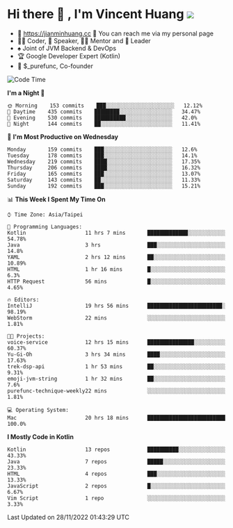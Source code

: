 # Hi there 👋 , I'm Vincent Huang ![](https://komarev.com/ghpvc/?username=Jian-Min-Huang)
- 💎 https://jianminhuang.cc 🙋 You can reach me via my personal page
- 👨‍💻 Coder, 🎤 Speaker, 👨‍🏫 Mentor and 🚀 Leader
- ♠️ Joint of JVM Backend & DevOps
- 🏆 Google Developer Expert (Kotlin)
- 💼 $_purefunc, Co-founder

<!--START_SECTION:waka-->
![Code Time](http://img.shields.io/badge/Code%20Time-1%2C261%20hrs%2045%20mins-blue)

**I'm a Night 🦉** 

```text
🌞 Morning    153 commits    ███░░░░░░░░░░░░░░░░░░░░░░   12.12% 
🌆 Daytime    435 commits    ████████░░░░░░░░░░░░░░░░░   34.47% 
🌃 Evening    530 commits    ██████████░░░░░░░░░░░░░░░   42.0% 
🌙 Night      144 commits    ██░░░░░░░░░░░░░░░░░░░░░░░   11.41%

```
📅 **I'm Most Productive on Wednesday** 

```text
Monday       159 commits    ███░░░░░░░░░░░░░░░░░░░░░░   12.6% 
Tuesday      178 commits    ███░░░░░░░░░░░░░░░░░░░░░░   14.1% 
Wednesday    219 commits    ████░░░░░░░░░░░░░░░░░░░░░   17.35% 
Thursday     206 commits    ████░░░░░░░░░░░░░░░░░░░░░   16.32% 
Friday       165 commits    ███░░░░░░░░░░░░░░░░░░░░░░   13.07% 
Saturday     143 commits    ██░░░░░░░░░░░░░░░░░░░░░░░   11.33% 
Sunday       192 commits    ███░░░░░░░░░░░░░░░░░░░░░░   15.21%

```


📊 **This Week I Spent My Time On** 

```text
⌚︎ Time Zone: Asia/Taipei

💬 Programming Languages: 
Kotlin                   11 hrs 7 mins       █████████████░░░░░░░░░░░░   54.78% 
Java                     3 hrs               ███░░░░░░░░░░░░░░░░░░░░░░   14.8% 
YAML                     2 hrs 12 mins       ██░░░░░░░░░░░░░░░░░░░░░░░   10.89% 
HTML                     1 hr 16 mins        █░░░░░░░░░░░░░░░░░░░░░░░░   6.3% 
HTTP Request             56 mins             █░░░░░░░░░░░░░░░░░░░░░░░░   4.65%

🔥 Editors: 
IntelliJ                 19 hrs 56 mins      ████████████████████████░   98.19% 
WebStorm                 22 mins             ░░░░░░░░░░░░░░░░░░░░░░░░░   1.81%

🐱‍💻 Projects: 
voice-service            12 hrs 15 mins      ███████████████░░░░░░░░░░   60.37% 
Yu-Gi-Oh                 3 hrs 34 mins       ████░░░░░░░░░░░░░░░░░░░░░   17.63% 
trek-dsp-api             1 hr 53 mins        ██░░░░░░░░░░░░░░░░░░░░░░░   9.31% 
emoji-jvm-string         1 hr 32 mins        ██░░░░░░░░░░░░░░░░░░░░░░░   7.6% 
purefunc-technique-weekly22 mins             ░░░░░░░░░░░░░░░░░░░░░░░░░   1.81%

💻 Operating System: 
Mac                      20 hrs 18 mins      █████████████████████████   100.0%

```

**I Mostly Code in Kotlin** 

```text
Kotlin                   13 repos            ██████████░░░░░░░░░░░░░░░   43.33% 
Java                     7 repos             █████░░░░░░░░░░░░░░░░░░░░   23.33% 
HTML                     4 repos             ███░░░░░░░░░░░░░░░░░░░░░░   13.33% 
JavaScript               2 repos             █░░░░░░░░░░░░░░░░░░░░░░░░   6.67% 
Vim Script               1 repo              ░░░░░░░░░░░░░░░░░░░░░░░░░   3.33%

```



 Last Updated on 28/11/2022 01:43:29 UTC
<!--END_SECTION:waka-->
